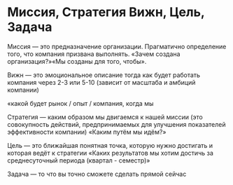 # Миссия, Стратегия Вижн, Цель, Задача

Миссия — это предназначение организации. Прагматично определение того, что компания призвана выполнять. «Зачем создана организация?»«Мы созданы для того, чтобы».

Вижн — это эмоциональное описание тогда как будет работать компания через 2-3 или 5-10 (зависит от масштаба и амбиций компании)

«какой будет рынок / опыт / компания, когда мы 

Стратегия — каким образом мы двигаемся к нашей миссии (это совокупность действий, предпринимаемых для улучшения показателей эффективности компании) «Каким путём мы идём?»

Цель — это ближайшая понятная точка, которую нужно достигать и которая ведёт к стратегии «Каких результатов мы хотим достичь за среднесуточный  периода (квартал - семестр)»

Задача — то что вы точно сможете сделать прямой сейчас